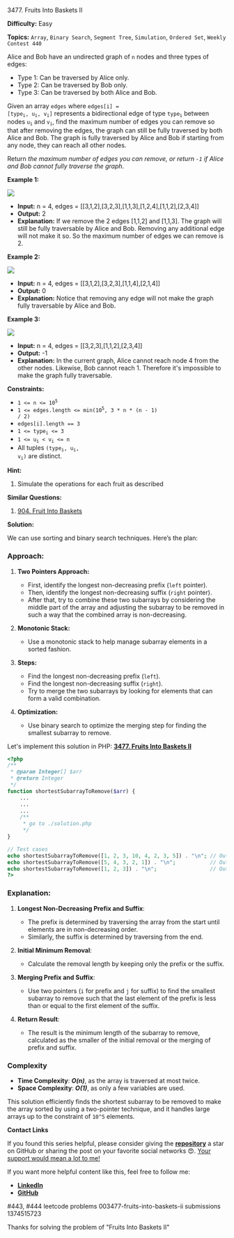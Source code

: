 3477\. Fruits Into Baskets II

**Difficulty:** Easy

**Topics:** `Array`, `Binary Search`, `Segment Tree`, `Simulation`, `Ordered Set`, `Weekly Contest 440`

Alice and Bob have an undirected graph of `n` nodes and three types of edges:

- Type 1: Can be traversed by Alice only.
- Type 2: Can be traversed by Bob only.
- Type 3: Can be traversed by both Alice and Bob.

Given an array `edges` where <code>edges[i] = [type<sub>i</sub>, u<sub>i</sub>, v<sub>i</sub>]</code> represents a bidirectional edge of type <code>type<sub>i</sub></code> between nodes <code>u<sub>i</sub></code> and <code>v<sub>i</sub></code>, find the maximum number of edges you can remove so that after removing the edges, the graph can still be fully traversed by both Alice and Bob. The graph is fully traversed by Alice and Bob if starting from any node, they can reach all other nodes.

Return _the maximum number of edges you can remove, or return `-1` if Alice and Bob cannot fully traverse the graph_.

**Example 1:**

![](https://assets.leetcode.com/uploads/2020/08/19/ex1.png)

- **Input:** n = 4, edges = [[3,1,2],[3,2,3],[1,1,3],[1,2,4],[1,1,2],[2,3,4]]
- **Output:** 2
- **Explanation:** If we remove the 2 edges [1,1,2] and [1,1,3]. The graph will still be fully traversable by Alice and Bob. Removing any additional edge will not make it so. So the maximum number of edges we can remove is 2.

**Example 2:**

![](https://assets.leetcode.com/uploads/2020/08/19/ex2.png)

- **Input:** n = 4, edges = [[3,1,2],[3,2,3],[1,1,4],[2,1,4]]
- **Output:** 0
- **Explanation:** Notice that removing any edge will not make the graph fully traversable by Alice and Bob.

**Example 3:**

![](https://assets.leetcode.com/uploads/2020/08/19/ex3.png)

- **Input:** n = 4, edges = [[3,2,3],[1,1,2],[2,3,4]]
- **Output:** -1
- **Explanation:** In the current graph, Alice cannot reach node 4 from the other nodes. Likewise, Bob cannot reach 1. Therefore it's impossible to make the graph fully traversable.

**Constraints:**


- <code>1 <= n <= 10<sup>5</sup></code>
- <code>1 <= edges.length <= min(10<sup>5</sup>, 3 * n * (n - 1) / 2)</code>
- <code>edges[i].length == 3</code>
- <code>1 <= type<sub>i</sub> <= 3</code>
- <code>1 <= u<sub>i</sub> < v<sub>i</sub> <= n</code>
- All tuples <code>(type<sub>i</sub>, u<sub>i</sub>, v<sub>i</sub>)</code> are distinct.


**Hint:**
1. Simulate the operations for each fruit as described



**Similar Questions:**
1. [904. Fruit Into Baskets](https://github.com/mah-shamim/leet-code-in-php/tree/main/algorithms/000904-fruit-into-baskets)






**Solution:**

We can use sorting and binary search techniques. Here’s the plan:

### Approach:

1. **Two Pointers Approach:**
    - First, identify the longest non-decreasing prefix (`left` pointer).
    - Then, identify the longest non-decreasing suffix (`right` pointer).
    - After that, try to combine these two subarrays by considering the middle part of the array and adjusting the subarray to be removed in such a way that the combined array is non-decreasing.

2. **Monotonic Stack:**
    - Use a monotonic stack to help manage subarray elements in a sorted fashion.

3. **Steps:**
    - Find the longest non-decreasing prefix (`left`).
    - Find the longest non-decreasing suffix (`right`).
    - Try to merge the two subarrays by looking for elements that can form a valid combination.

4. **Optimization:**
    - Use binary search to optimize the merging step for finding the smallest subarray to remove.

Let's implement this solution in PHP: **[3477. Fruits Into Baskets II](https://github.com/mah-shamim/leet-code-in-php/tree/main/algorithms/003477-fruits-into-baskets-ii/solution.php)**

```php
<?php
/**
 * @param Integer[] $arr
 * @return Integer
 */
function shortestSubarrayToRemove($arr) {
    ...
    ...
    ...
    /**
     * go to ./solution.php
     */
}

// Test cases
echo shortestSubarrayToRemove([1, 2, 3, 10, 4, 2, 3, 5]) . "\n"; // Output: 3
echo shortestSubarrayToRemove([5, 4, 3, 2, 1]) . "\n";           // Output: 4
echo shortestSubarrayToRemove([1, 2, 3]) . "\n";                 // Output: 0
?>
```

### Explanation:

1. **Longest Non-Decreasing Prefix and Suffix**:
    - The prefix is determined by traversing the array from the start until elements are in non-decreasing order.
    - Similarly, the suffix is determined by traversing from the end.

2. **Initial Minimum Removal**:
    - Calculate the removal length by keeping only the prefix or the suffix.

3. **Merging Prefix and Suffix**:
    - Use two pointers (`i` for prefix and `j` for suffix) to find the smallest subarray to remove such that the last element of the prefix is less than or equal to the first element of the suffix.

4. **Return Result**:
    - The result is the minimum length of the subarray to remove, calculated as the smaller of the initial removal or the merging of prefix and suffix.

### Complexity
- **Time Complexity**: _**O(n)**_, as the array is traversed at most twice.
- **Space Complexity**: _**O(1)**_, as only a few variables are used.

This solution efficiently finds the shortest subarray to be removed to make the array sorted by using a two-pointer technique, and it handles large arrays up to the constraint of `10^5` elements.

**Contact Links**

If you found this series helpful, please consider giving the **[repository](https://github.com/mah-shamim/leet-code-in-php)** a star on GitHub or sharing the post on your favorite social networks 😍. [Your support would mean a lot to me!](https://isolatedcompliments.com/v09uayg6h?key=a647d02f1aafcddaf10536d7cd00bd7c)

If you want more helpful content like this, feel free to follow me:

- **[LinkedIn](https://www.linkedin.com/in/arifulhaque/)**
- **[GitHub](https://github.com/mah-shamim)**


#443, #444 leetcode problems 003477-fruits-into-baskets-ii submissions 1374515723

Thanks for solving the problem of "Fruits Into Baskets II"
